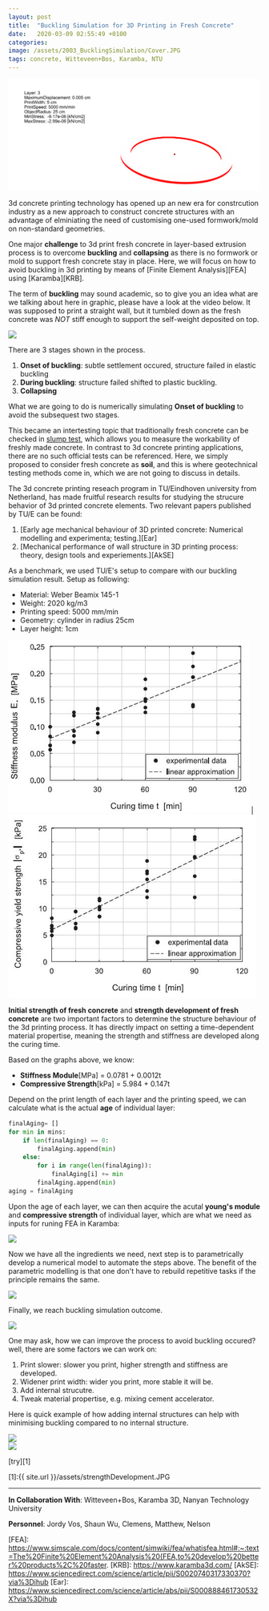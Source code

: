 ```yaml
---
layout: post
title:  "Buckling Simulation for 3D Printing in Fresh Concrete"
date:   2020-03-09 02:55:49 +0100
categories: 
image: /assets/2003_BucklingSimulation/Cover.JPG
tags: concrete, Witteveen+Bos, Karamba, NTU
---
```


![image](/assets/2003_BucklingSimulation/200312_width.gif)

3d concrete printing technology has opened up an new era for constrcution industry as a new approach to construct concrete structures with an advantage of elminiating the need of customising one-used formwork/mold on non-standard geometries.

One major **challenge** to 3d print fresh concrete in layer-based extrusion process is to overcome **buckling** and **collapsing** as there is no formwork or mold to support fresh concrete stay in place. Here, we will focus on how to avoid buckling in 3d printing by means of [Finite Element Analysis][FEA] using [Karamba][KRB].

The term of **buckling** may sound academic, so to give you an idea what are we talking about here in graphic, please have a look at the video below. It was supposed to print a straight wall, but it tumbled down as the fresh concrete was _NOT_ stiff enough to support the self-weight deposited on top.

<img src="{{site.url}}/assets/2003_BucklingSimulation/buckling.gif" style="display: block; margin: auto;" />

There are 3 stages shown in the process.
1. **Onset of buckling**: subtle settlement occured, structure failed in elastic buckling
2. **During buckling**: structure failed shifted to plastic buckling.
3. **Collapsing**

What we are going to do is numerically simulating **Onset of buckling** to avoid the subsequest two stages.

This became an intertesting topic that traditionally fresh concrete can be checked in [slump test][ST], which allows you to measure the workability of freshly made concrete. In contrast to 3d concrete printing applications, there are no such official tests can be referenced. Here, we simply proposed to consider fresh concrete as **soil**, and this is where geotechnical testing methods come in, which we are not going to discuss in details.

The 3d concrete printing reseach program in TU/Eindhoven university from Netherland, has made fruitful research results for studying the strucure behavior of 3d printed concrete elements. Two relevant papers published by TU/E can be found:
1. [Early age mechanical behaviour of 3D printed concrete: Numerical modelling and experimenta; testing.][Ear]
2. [Mechanical performance of wall structure in 3D printing process: theory, design tools and experiements.][AkSE] 

As a benchmark, we used TU/E's setup to compare with our buckling simulation result. Setup as following:
* Material: Weber Beamix 145-1
* Weight: 2020 kg/m3
* Printing speed: 5000 mm/min
* Geometry: cylinder in radius 25cm
* Layer height: 1cm

![image](/assets/2003_BucklingSimulation/stiffness-module.JPG) | ![image](/assets/2003_BucklingSimulation/compressive-yeild-strength.JPG)

**Initial strength of fresh concrete** and **strength development of fresh concrete** are two important factors to determine the structure behaviour of the 3d printing process. It has directly impact on setting a time-dependent material propertise, meaning the strength and stiffness are developed along the curing time.

Based on the graphs above, we know:
* **Stiffness Module**[MPa] = 0.0781 + 0.0012t
* **Compressive Strength**[kPa] = 5.984 + 0.147t

Depend on the print length of each layer and the printing speed, we can calculate what is the actual **age** of individual layer:

```python
finalAging= []
for min in mins:
    if len(finalAging) == 0:
        finalAging.append(min)
    else:
        for i in range(len(finalAging)):
            finalAging[i] += min
        finalAging.append(min)
aging = finalAging
```

Upon the age of each layer, we can then acquire the acutal **young's module** and **compressive strength** of individual layer, which are what we need as inputs for runing FEA in Karamba:

<img src="{{site.url}}/assets/2003_BucklingSimulation/strengthDevelopment.JPG" style="display: block; margin: auto;" />

Now we have all the ingredients we need, next step is to parametrically develop a numerical model to automate the steps above.
The benefit of the parametric modelling is that one don't have to rebuild repetitive tasks if the principle remains the same.

<img src="{{site.url}}/assets/2003_BucklingSimulation/Karamba_SimpleWall.png" style="display: block; margin: auto;" />

Finally, we reach buckling simulation outcome. 

<img src="{{site.url}}/assets/2003_BucklingSimulation/200312_sequence.jpg" style="display: block; margin: auto;" />

One may ask, how we can improve the process to avoid buckling occured? well, there are some factors we can work on:
1. Print slower: slower you print, higher strength and stiffness are developed.
2. Widener print width: wider you print, more stable it will be.
3. Add internal strucutre.
4. Tweak material propertise, e.g. mixing cement accelerator.

Here is quick example of how adding internal structures can help with minimising buckling compared to no internal structure.

<img src="{{site.url}}/assets/2003_BucklingSimulation/200312_Crossing.gif" style="display: block; margin: auto;" />
<img src="{{site.url}}/assets/2003_BucklingSimulation/200312_noCrossing.gif" style="display: block; margin: auto;" />

[try][1]



[1]:{{ site.url }}/assets/strengthDevelopment.JPG

----
**In Collaboration With**: Witteveen+Bos, Karamba 3D, Nanyan Technology University

**Personnel**: Jordy Vos, Shaun Wu, Clemens, Matthew,  Nelson

[ST]:  https://en.wikipedia.org/wiki/Concrete_slump_test
[FEA]: https://www.simscale.com/docs/content/simwiki/fea/whatisfea.html#:~:text=The%20Finite%20Element%20Analysis%20(FEA,to%20develop%20better%20products%2C%20faster.
[KRB]: https://www.karamba3d.com/
[AkSE]: https://www.sciencedirect.com/science/article/pii/S0020740317330370?via%3Dihub
[Ear]: https://www.sciencedirect.com/science/article/abs/pii/S000888461730532X?via%3Dihub


[SDC]: https://gramaziokohler.arch.ethz.ch/web/e/forschung/223.html
[GKR]: https://gramaziokohler.arch.ethz.ch/web/e/forschung/index.html
[ELF]: https://gramaziokohler.arch.ethz.ch/web/e/team/106.html




